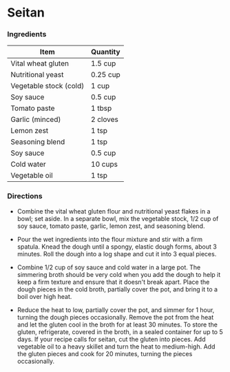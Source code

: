 # Seitan 

### Ingredients

| Item                       | Quantity | 
|----------------------------|----------|
| Vital wheat gluten         | 1.5 cup  |
| Nutritional yeast          | 0.25 cup |
| Vegetable stock (cold)     | 1 cup    |
| Soy sauce                  | 0.5 cup  |
| Tomato paste               | 1 tbsp   |
| Garlic (minced)            | 2 cloves |
| Lemon zest                 | 1 tsp    |
| Seasoning blend            | 1 tsp    |
| Soy sauce                  | 0.5 cup  |
| Cold water                 | 10 cups  |
| Vegetable oil              | 1 tsp    |

### Directions

- Combine the vital wheat gluten flour and nutritional yeast flakes in a bowl; set aside. In a separate bowl, mix the vegetable stock, 1/2 cup of soy sauce, tomato paste, garlic, lemon zest, and seasoning blend.

- Pour the wet ingredients into the flour mixture and stir with a firm spatula. Knead the dough until a spongy, elastic dough forms, about 3 minutes. Roll the dough into a log shape and cut it into 3 equal pieces.

- Combine 1/2 cup of soy sauce and cold water in a large pot. The simmering broth should be very cold
when you add the dough to help it keep a firm texture and ensure that it doesn't break apart. Place the dough pieces in the cold broth, partially cover the pot, and bring it to a boil over high heat. 

- Reduce the heat to low, partially cover the pot, and simmer for 1 hour, turning the dough pieces occasionally. Remove the pot from the heat and let the gluten cool in the broth for at least 30 minutes. To store the gluten, refrigerate, covered in the broth, in a sealed container for up to 5 days. If your recipe calls for seitan, cut the gluten into pieces. Add vegetable oil to a heavy skillet and turn the heat to medium-high. Add the gluten pieces and cook for 20 minutes, turning the pieces occasionally.
